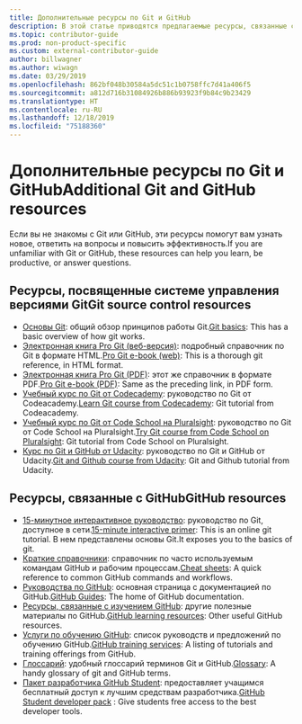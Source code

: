 ```yaml
---
title: Дополнительные ресурсы по Git и GitHub
description: В этой статье приводятся предлагаемые ресурсы, связанные с изучением Git и GitHub для участия в разработке документации на сайте docs.microsoft.com.
ms.topic: contributor-guide
ms.prod: non-product-specific
ms.custom: external-contributor-guide
author: billwagner
ms.author: wiwagn
ms.date: 03/29/2019
ms.openlocfilehash: 862bf048b30584a5dc51c1b0758ffc7d41a406f5
ms.sourcegitcommit: a812d716b31084926b886b93923f9b84c9b23429
ms.translationtype: HT
ms.contentlocale: ru-RU
ms.lasthandoff: 12/18/2019
ms.locfileid: "75188360"
---
```

# <a name="additional-git-and-github-resources"></a><span data-ttu-id="6a62c-103">Дополнительные ресурсы по Git и GitHub</span><span class="sxs-lookup"><span data-stu-id="6a62c-103">Additional Git and GitHub resources</span></span>

<span data-ttu-id="6a62c-104">Если вы не знакомы с Git или GitHub, эти ресурсы помогут вам узнать новое, ответить на вопросы и повысить эффективность.</span><span class="sxs-lookup"><span data-stu-id="6a62c-104">If you are unfamiliar with Git or GitHub, these resources can help you learn, be productive, or answer questions.</span></span>

## <a name="git-source-control-resources"></a><span data-ttu-id="6a62c-105">Ресурсы, посвященные системе управления версиями Git</span><span class="sxs-lookup"><span data-stu-id="6a62c-105">Git source control resources</span></span>

- <span data-ttu-id="6a62c-106">[Основы Git](https://go.microsoft.com/fwlink/?linkid=853939): общий обзор принципов работы Git.</span><span class="sxs-lookup"><span data-stu-id="6a62c-106">[Git basics](https://go.microsoft.com/fwlink/?linkid=853939): This has a basic overview of how git works.</span></span>
- <span data-ttu-id="6a62c-107">[Электронная книга Pro Git (веб-версия)](https://go.microsoft.com/fwlink/?linkid=853940): подробный справочник по Git в формате HTML.</span><span class="sxs-lookup"><span data-stu-id="6a62c-107">[Pro Git e-book (web)](https://go.microsoft.com/fwlink/?linkid=853940): This is a thorough git reference, in HTML format.</span></span>
- <span data-ttu-id="6a62c-108">[Электронная книга Pro Git (PDF)](https://progit2.s3.amazonaws.com/en/2016-03-22-f3531/progit-en.1084.pdf): этот же справочник в формате PDF.</span><span class="sxs-lookup"><span data-stu-id="6a62c-108">[Pro Git e-book (PDF)](https://progit2.s3.amazonaws.com/en/2016-03-22-f3531/progit-en.1084.pdf): Same as the preceding link, in PDF form.</span></span>
- <span data-ttu-id="6a62c-109">[Учебный курс по Git от Codecademy](https://www.codecademy.com/learn/learn-git): руководство по Git от Codeacademy.</span><span class="sxs-lookup"><span data-stu-id="6a62c-109">[Learn Git course from Codecademy](https://www.codecademy.com/learn/learn-git): Git tutorial from Codeacademy.</span></span>
- <span data-ttu-id="6a62c-110">[Учебный курс по Git от Code School на Pluralsight](https://www.pluralsight.com/courses/code-school-git-real): руководство по Git от Code School на Pluralsight.</span><span class="sxs-lookup"><span data-stu-id="6a62c-110">[Try Git course from Code School on Pluralsight](https://www.pluralsight.com/courses/code-school-git-real): Git tutorial from Code School on Pluralsight.</span></span>
- <span data-ttu-id="6a62c-111">[Курс по Git и GitHub от Udacity](https://www.udacity.com/course/how-to-use-git-and-github--ud775): руководство по Git и GitHub от Udacity.</span><span class="sxs-lookup"><span data-stu-id="6a62c-111">[Git and Github course from Udacity](https://www.udacity.com/course/how-to-use-git-and-github--ud775): Git and Github tutorial from Udacity.</span></span>

## <a name="github-resources"></a><span data-ttu-id="6a62c-112">Ресурсы, связанные с GitHub</span><span class="sxs-lookup"><span data-stu-id="6a62c-112">GitHub resources</span></span>

- <span data-ttu-id="6a62c-113">[15-минутное интерактивное руководство](https://try.github.io/): руководство по Git, доступное в сети.</span><span class="sxs-lookup"><span data-stu-id="6a62c-113">[15-minute interactive primer](https://try.github.io/): This is an online git tutorial.</span></span> <span data-ttu-id="6a62c-114">В нем представлены основы Git.</span><span class="sxs-lookup"><span data-stu-id="6a62c-114">It exposes you to the basics of git.</span></span>
- <span data-ttu-id="6a62c-115">[Краткие справочники](https://go.microsoft.com/fwlink/?linkid=853941): справочник по часто используемым командам GitHub и рабочим процессам.</span><span class="sxs-lookup"><span data-stu-id="6a62c-115">[Cheat sheets](https://go.microsoft.com/fwlink/?linkid=853941): A quick reference to common GitHub commands and workflows.</span></span>
- <span data-ttu-id="6a62c-116">[Руководства по GitHub](https://guides.github.com/): основная страница с документацией по GitHub.</span><span class="sxs-lookup"><span data-stu-id="6a62c-116">[GitHub Guides](https://guides.github.com/): The home of GitHub documentation.</span></span>
- <span data-ttu-id="6a62c-117">[Ресурсы, связанные с изучением GitHub](https://help.github.com/articles/git-and-github-learning-resources/): другие полезные материалы по GitHub.</span><span class="sxs-lookup"><span data-stu-id="6a62c-117">[GitHub learning resources](https://help.github.com/articles/git-and-github-learning-resources/): Other useful GitHub resources.</span></span>
- <span data-ttu-id="6a62c-118">[Услуги по обучению GitHub](https://services.github.com/training/): список руководств и предложений по обучению GitHub.</span><span class="sxs-lookup"><span data-stu-id="6a62c-118">[GitHub training services](https://services.github.com/training/): A listing of tutorials and training offerings from GitHub.</span></span>
- <span data-ttu-id="6a62c-119">[Глоссарий](https://help.github.com/articles/github-glossary): удобный глоссарий терминов Git и GitHub.</span><span class="sxs-lookup"><span data-stu-id="6a62c-119">[Glossary](https://help.github.com/articles/github-glossary): A handy glossary of git and GitHub terms.</span></span>
- <span data-ttu-id="6a62c-120">[Пакет разработчика GitHub Student](https://education.github.com/pack): предоставляет учащимся бесплатный доступ к лучшим средствам разработчика.</span><span class="sxs-lookup"><span data-stu-id="6a62c-120">[GitHub Student developer pack](https://education.github.com/pack) : Give students free access to the best developer tools.</span></span>
